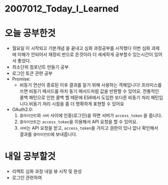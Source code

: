 # 2007012_Today_I_Learned
# 오늘 공부한것
 * 월요일 이 시작되고 기본개념 을 끝내고 심화 과정공부를 시작했다 이번 심화 과제에 이해가 안되어서 재정비 반으로 온것이라 더 세세하게 공부할수 있는시간이 있어서 좋았다.
 * 최소단위 컴포넌트 만들기 공부
 * 로그인 토큰 관련 공부 
 * Promise:
    * 비동기 연산이 종료된 이후 결과를 알기 위해 사용하는 객체입니다! 프라미스를 쓰면 비동기 메서드를 마치 동기 메서드처럼 값을 반환할 수 있어요.
      전통적인 콜백 패턴으로 인한 콜백 헬 때문에 ES6에서 도입한 또다른 비동기 처리 패턴입니다.비동기 처리 시점을 좀 더 명확하게 표현할 수 있어요
 * OAuth2.0:
    1. `클라이언트`와 `서버` 사이에 인증(로그인)을 하면 서버가 `access_token` 을 줍니다. 
    2. `클라이언트`는 `access_token`을 이용해서 API 요청을 할 수 있어요.
    3. `서버`는 API 요청을 받고, `access_token`을 가지고 권한이 있나 없나 확인해서 결과를 `클라이언트`에 보내줍니다.
# 내일 공부할것
  * 리액트 심화 과정 내일 뷰 시작 및 완성
  * 로그인 관련하여 
